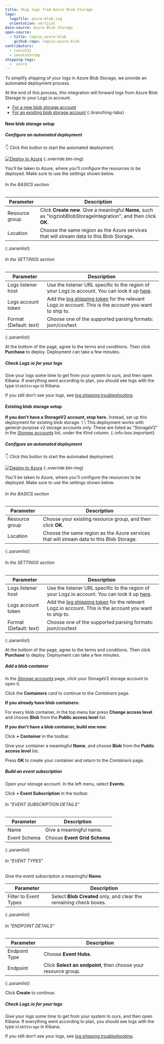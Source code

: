 ```yaml
---
title: Ship logs from Azure Blob Storage
logo:
  logofile: azure-blob.svg
  orientation: vertical
data-source: Azure Blob Storage
open-source:
  - title: logzio-azure-blob
    github-repo: logzio-azure-blob
contributors:
  - ronish31
  - imnotashrimp
shipping-tags:
  -  azure
---
```


To simplify shipping of your logs in Azure Blob Storage,
we provide an automated deployment process.

At the end of this process,
this integration will forward logs from Azure Blob Storage
to your Logz.io account.

<!-- tabContainer:start -->
<div class="branching-container">

* [For a new blob storage account](#new-blob-config)
* [For an existing blob storage account](#existing-blob-config)
{:.branching-tabs}

<!-- tab:start -->
<div id="new-blob-config">

#### New blob storage setup

<div class="tasklist">

##### Configure an automated deployment

👇 Click this button to start the automated deployment.

[![Deploy to Azure](https://azuredeploy.net/deploybutton.png)](https://portal.azure.com/#create/Microsoft.Template/uri/https%3A%2F%2Fraw.githubusercontent.com%2Flogzio%2Flogzio-azure-blob%2Fmaster%2Fdeployments%2FdeploymentTemplateForNewStorage.json)
{:.override.btn-img}

You'll be taken to Azure,
where you'll configure the resources to be deployed.
Make sure to use the settings shown below.

###### In the BASICS section

| Parameter | Description |
|---|---|
| Resource group | Click **Create new**. Give a meaningful **Name**, such as "logziobBlobStorageIntegration", and then click **OK**. |
| Location | Choose the same region as the Azure services that will stream data to this Blob Storage. |
{:.paramlist}

###### In the SETTINGS section

| Parameter | Description |
|---|---|
| Logs listener host | Use the listener URL specific to the region of your Logz.io account. You can look it up [here]({{site.baseurl}}/user-guide/accounts/account-region.html). |
| Logs account token | Add the [log shipping token](https://app.logz.io/#/dashboard/settings/general) for the relevant Logz.io account. This is the account you want to ship to. |
| Format (Default: text) | Choose one of the supported parsing formats: json/csv/text  |
{:.paramlist}

At the bottom of the page, agree to the terms and conditions. 
Then click **Purchase** to deploy. Deployment can take a few minutes.

##### Check Logz.io for your logs

Give your logs some time to get from your system to ours, and then open Kibana.
If everything went according to plan, you should see logs with the type `blobStorage` in Kibana.

If you still don’t see your logs, see [log shipping troubleshooting](https://docs.logz.io/user-guide/log-shipping/log-shipping-troubleshooting.html).

</div>

</div>
<!-- tab:end -->

<!-- tab:start -->
<div id="existing-blob-config">

#### Existing blob storage setup

**If you don't have a StorageV2 account, stop here.**
Instead, set up this deployment for existing blob storage.
\\
\\
This deployment works with general-purpose v2 storage accounts only.
These are listed as "StorageV2" in the
[_Storage accounts_](https://portal.azure.com/#blade/HubsExtension/BrowseResource/resourceType/Microsoft.Storage%2FStorageAccounts)
list,
under the _Kind_ column.
{:.info-box.important}

<div class="tasklist">

##### Configure an automated deployment

👇 Click this button to start the automated deployment.

[![Deploy to Azure](https://azuredeploy.net/deploybutton.png)](https://portal.azure.com/#create/Microsoft.Template/uri/https%3A%2F%2Fraw.githubusercontent.com%2Flogzio%2Flogzio-azure-blob%2Fmaster%2Fdeployments%2FdeploymentTemplate.json)
{:.override.btn-img}

You'll be taken to Azure,
where you'll configure the resources to be deployed.
Make sure to use the settings shown below.

###### In the BASICS section

| Parameter | Description |
|---|---|
| Resource group | Choose your existing resource group, and then click **OK**. |
| Location | Choose the same region as the Azure services that will stream data to this Blob Storage. |
{:.paramlist}

###### In the SETTINGS section

| Parameter | Description |
|---|---|
| Logs listener host | Use the listener URL specific to the region of your Logz.io account. You can look it up [here]({{site.baseurl}}/user-guide/accounts/account-region.html).  |
| Logs account token | Add the [log shipping token](https://app.logz.io/#/dashboard/settings/general) for the relevant Logz.io account. This is the account you want to ship to.  |
| Format (Default: text) | Choose one of the supported parsing formats: json/csv/text  |
{:.paramlist}

At the bottom of the page, agree to the terms and conditions. 
Then click **Purchase** to deploy. Deployment can take a few minutes.

##### Add a blob container
In the
[_Storage accounts_](https://portal.azure.com/#blade/HubsExtension/BrowseResource/resourceType/Microsoft.Storage%2FStorageAccounts)
page, click your StorageV2 storage account to open it.

Click the **Containers** card to continue to the _Containers_ page.

**If you already have blob containers:** 

For every blob container, in the top menu bar press **Change access level** and choose **Blob** from the **Public access level** list.


**If you don't have a blob container, build one now:** 

Click **+ Container** in the toolbar.

Give your container a meaningful **Name**,
and choose **Blob** from the **Public access level** list.

Press **OK** to create your container
and return to the _Containers_ page.

##### Build an event subscription

Open your storage account. In the left menu, select **Events**.

Click **+ Event Subscription** in the toolbar.

###### In "EVENT SUBSCRIPTION DETAILS"

| Parameter | Description |
|---|---|
| Name | Give a meaningful name. |
| Event Schema | Choose **Event Grid Schema** |
{:.paramlist}

###### In "EVENT TYPES"

Give the event subscription a meaningful **Name**.

| Parameter | Description |
|---|---|
| Filter to Event Types | Select **Blob Created** only, and clear the remaining check boxes. |
{:.paramlist}

###### In "ENDPOINT DETAILS"

| Parameter | Description |
|---|---|
| Endpoint Type | Choose **Event Hubs**. |
| Endpoint | Click **Select an endpoint**, then choose your resource group. |
{:.paramlist}

Click **Create** to continue.

##### Check Logz.io for your logs

Give your logs some time to get from your system to ours, and then open Kibana.
If everything went according to plan, you should see logs with the type `blobStorage` in Kibana.

If you still don’t see your logs, see [log shipping troubleshooting](https://docs.logz.io/user-guide/log-shipping/log-shipping-troubleshooting.html).

</div>

</div>
<!-- tab:end -->

</div>
<!-- tabContainer:end -->
